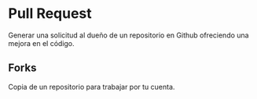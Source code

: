# Pull Request

Generar una solicitud al dueño de un repositorio en Github ofreciendo una mejora en el código.

## Forks

Copia de un repositorio para trabajar por tu cuenta.